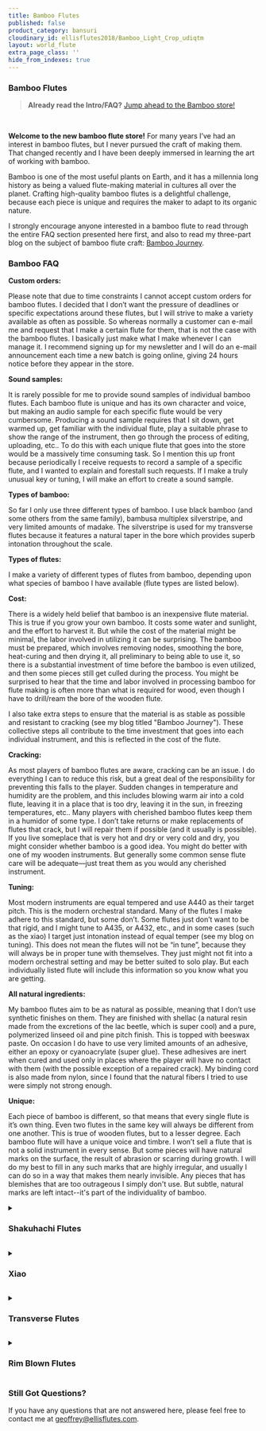 ```yaml
---
title: Bamboo Flutes
published: false
product_category: bansuri
cloudinary_id: ellisflutes2018/Bamboo_Light_Crop_udiqtm
layout: world_flute
extra_page_class: ''
hide_from_indexes: true
---
```


### Bamboo Flutes

> **Already read the Intro/FAQ?** [Jump ahead to the Bamboo store!](#store)

&nbsp;

**Welcome to the new bamboo flute store!** For many years I’ve had an interest in bamboo flutes, but I never pursued the craft of making them.  That changed recently and I have been deeply immersed in learning the art of working with bamboo.

Bamboo is one of the most useful plants on Earth, and it has a millennia long history as being a valued flute-making material in cultures all over the planet.  Crafting high-quality bamboo flutes is a delightful challenge, because each piece is unique and requires the maker to adapt to its organic nature.

I strongly encourage anyone interested in a bamboo flute to read through the entire FAQ section presented here first, and also to read my three-part blog on the subject of bamboo flute craft: [Bamboo Journey](#).

### Bamboo FAQ

**Custom orders:**

Please note that due to time constraints I cannot accept custom orders for bamboo flutes.  I decided that I don’t want the pressure of deadlines or specific expectations around these flutes, but I will strive to make a variety available as often as possible.  So whereas normally a customer can e-mail me and request that I make a certain flute for them, that is not the case with the bamboo flutes.  I basically just make what I make whenever I can manage it.  I recommend signing up for my newsletter and I will do an e-mail announcement each time a new batch is going online, giving 24 hours notice before they appear in the store.

**Sound samples:**

It is rarely possible for me to provide sound samples of individual bamboo flutes.  Each bamboo flute is unique and has its own character and voice, but making an audio sample for each specific flute would be very cumbersome.  Producing a sound sample requires that I sit down, get warmed up, get familiar with the individual flute, play a suitable phrase to show the range of the instrument, then go through the process of editing, uploading, etc..  To do this with each unique flute that goes into the store would be a massively time consuming task.  So I mention this up front because periodically I receive requests to record a sample of a specific flute, and I wanted to explain and forestall such requests.  If I make a truly unusual key or tuning, I will make an effort to create a sound sample.

**Types of bamboo:**

So far I only use three different types of bamboo.  I use black bamboo (and some others from the same family), bambusa multiplex silverstripe, and very limited amounts of madake.  The silverstripe is used for my transverse flutes because it features a natural taper in the bore which provides superb intonation throughout the scale.

**Types of flutes:**

I make a variety of different types of flutes from bamboo, depending upon what species of bamboo I have available (flute types are listed below).

**Cost:**

There is a widely held belief that bamboo is an inexpensive flute material.  This is true if you grow your own bamboo.  It costs some water and sunlight, and the effort to harvest it. But while the cost of the material might be minimal, the labor involved in utilizing it can be surprising.  The bamboo must be prepared, which involves removing nodes, smoothing the bore, heat-curing and then drying it, all preliminary to being able to use it, so there is a substantial investment of time before the bamboo is even utilized, and then some pieces still get culled during the process.  You might be surprised to hear that the time and labor involved in processing bamboo for flute making is often more than what is required for wood, even though I have to drill/ream the bore of the wooden flute.

I also take extra steps to ensure that the material is as stable as possible and resistant to cracking (see my blog titled "Bamboo Journey").  These collective steps all contribute to the time investment that goes into each individual instrument, and this is reflected in the cost of the flute.

**Cracking:**

As most players of bamboo flutes are aware, cracking can be an issue.  I do everything I can to reduce this risk, but a great deal of the responsibility for preventing this falls to the player.  Sudden changes in temperature and humidity are the problem, and this includes blowing warm air into a cold flute, leaving it in a place that is too dry, leaving it in the sun, in freezing temperatures, etc..  Many players with cherished bamboo flutes keep them in a humidor of some type.  I don’t take returns or make replacements of flutes that crack, but I will repair them if possible (and it usually is possible).   If you live someplace that is very hot and dry or very cold and dry, you might consider whether bamboo is a good idea.  You might do better with one of my wooden instruments.  But generally some common sense flute care will be adequate—just treat them as you would any cherished instrument.

**Tuning:**

Most modern instruments are equal tempered and use A440 as their target pitch.  This is the modern orchestral standard.  Many of the flutes I make adhere to this standard, but some don’t.  Some flutes just don’t want to be that rigid, and I might tune to A435, or A432, etc., and in some cases (such as the xiao) I target just intonation instead of equal temper (see my blog on tuning).  This does not mean the flutes will not be “in tune”, because they will always be in proper tune with themselves.  They just might not fit into a modern orchestral setting and may be better suited to solo play.  But each individually listed flute will include this information so you know what you are getting.

**All natural ingredients:**

My bamboo flutes aim to be as natural as possible, meaning that I don’t use synthetic finishes on them.  They are finished with shellac (a natural resin made from the excretions of the lac beetle, which is super cool) and a pure, polymerized linseed oil and pine pitch finish.  This is topped with beeswax paste.  On occasion I do have to use very limited amounts of an adhesive, either an epoxy or cyanoacrylate (super glue).  These adhesives are inert when cured and used only in places where the player will have no contact with them (with the possible exception of a repaired crack).  My binding cord is also made from nylon, since I found that the natural fibers I tried to use were simply not strong enough.

**Unique:**

Each piece of bamboo is different, so that means that every single flute is it’s own thing.  Even two flutes in the same key will always be different from one another.  This is true of wooden flutes, but to a lesser degree.  Each bamboo flute will have a unique voice and timbre.  I won’t sell a flute that is not a solid instrument in every sense.  But some pieces will have natural marks on the surface, the result of abrasion or scarring during growth.  I will do my best to fill in any such marks that are highly irregular, and usually I can do so in a way that makes them nearly invisible.  Any pieces that has blemishes that are too outrageous I simply don't use.  But subtle, natural marks are left intact--it's part of the individuality of bamboo.  

<details-preamble></details-preamble>
<details markdown="1">
  <summary markdown="1">

### Shakuhachi Flutes

  </summary>

My bamboo shakuhachi are not really traditional.  They have a natural bore, with no manipulation of it’s shape.  I tend to use black bamboo or some others from the phyllostachys family (not the traditional Madake root end bamboo).  So if you are a strict traditionalist, these probably aren’t for you.   Without the modifications to the bore, it may or may not provide the entire range of notes that traditional shakuhachi players expect to find.   I can promise that it will play the pentatonic minor scale with good accuracy through the first two octaves and a good player can likely get many of the "in-between" notes that are possible on typical shakuhachi.   So if you want a lovely, well-tuned shakuhachi that you can use for personal meditation, then you’ll probably love them.  But if you are looking to play traditional honkyoku, these may or may not take you where you want to go.
</details>

<details-preamble></details-preamble>
<details markdown="1">
  <summary markdown="1">

### Xiao

  </summary>

All of my bamboo xiao are one-piece instruments.  This is a very challenging way to make the xiao, but very rewarding.  Clearing the nodes from the bore of a long, single-piece flute is a bit of an art, but I personally like the aesthetic of a one-piece xiao.  I’m an avid xiao player myself, so none of these flutes makes it into the store unless it is a flute I would personally play (so the quality has to be very high).
</details>

<details-preamble></details-preamble>
<details markdown="1">
  <summary markdown="1">

### Transverse Flutes

  </summary>

Most of these bamboo versions play the diatonic major scale and are suitable for many types of folk music, including Irish Traditional Music and related styles.  They are made from bamboo that exhibits a natural taper in the bore and therefore have a naturally superior tuning balance and response.  The lip plates are also made from bamboo, though they are tinted with a dye.  

I also make what I call *meditation flutes* that feature different scales and playing characteristics.
</details>

<details-preamble></details-preamble>
<details markdown="1">
  <summary markdown="1">

### Rim Blown Flutes

  </summary>

This category encompasses all of the vertical, endblown flute styles and tunings that are not either the xiao or shakuhachi.
</details>

### Still Got Questions?

If you have any questions that are not answered here, please feel free to contact me at [geoffrey@ellisflutes.com](mailto:geoffrey@ellisflutes.com).
